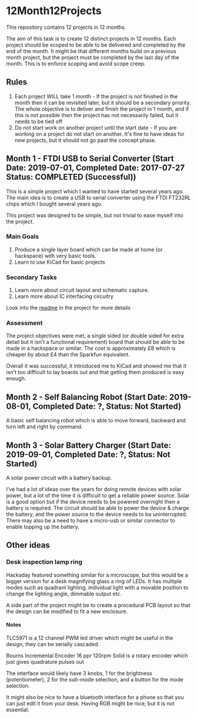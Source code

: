 # 12Month12Projects
This repository contains 12 projects in 12 months.

The aim of this task is to create 12 distinct projects in 12 months. Each project should be scoped to be able to be delivered and completed by the end of the month. It might be that different months build on a previous month project, but the project must be completed by the last day of the month. This is to enforce scoping and avoid scope creep.

## Rules
1. Each project WILL take 1 month - If the project is not finished in the month then it can be revisited later, but it should be a secondary priority. The whole objective is to deliver and finish the project in 1 month, and if this is not possible then the project has not necessarily failed, but it needs to be tied off
2. Do not start work on another project until the start date - If you are working on a project do not start on another. It's fine to have ideas for new projects, but it should not go past the concept phase.

## Month 1 - FTDI USB to Serial Converter (Start Date: 2019-07-01, Completed Date: 2017-07-27 Status: COMPLETED (Successful))
This is a simple project which I wanted to have started several years ago. The main idea is to create a USB to serial converter using the FTDI FT232RL chips which I bought several years ago.

This project was designed to be simple, but not trivial to ease myself into the project.

### Main Goals

1. Produce a single layer board which can be made at home (or hackspace) with very basic tools.
1. Learn to use KiCad for basic projects

### Secondary Tasks

1. Learn more about circuit layout and schematic capture.
1. Learn more about IC interfacing circuitry 

Look into the [readme](https://github.com/richClubb/12Month12Projects/blob/master/Month01_UsbToSerial/README.md) in the project for more details

### Assessment

The project objectives were met, a single sided (or double sided for extra detail but it isn't a functional requirement) board that should be able to be made in a hackspace or similar. The cost is approximately £8 which is cheaper by about £4 than the Sparkfun equivalent.

Overall it was successful, it introduced me to KiCad and showed me that it isn't too difficult to lay boards out and that getting them produced is easy enough.

## Month 2 - Self Balancing Robot (Start Date: 2019-08-01, Completed Date: ?, Status: Not Started)

A basic self balancing robot which is able to move forward, backward and turn left and right by command.

## Month 3 - Solar Battery Charger (Start Date: 2019-09-01, Completed Date: ?, Status: Not Started)

A solar power circuit with a battery backup.

I've had a lot of ideas over the years for doing remote devices with solar power, but a lot of the time it is difficult to get a reliable power source. Solar is a good option but if the device needs to be powered overnight then a battery is required. 
The circuit should be able to power the device & charge the battery, and the power source to the device needs to be uninterrupted. There may also be a need to have a micro-usb or similar connector to enable topping up the battery.


## Other ideas

### Desk inspection lamp ring

Hackaday featured something similar for a microscope, but this would be a bigger version for a desk magnifying glass a ring of LEDs. It has multiple modes such as quadrant lighting, individual light with a movable position to change the lighting angle, dimmable output etc.

A side part of the project might be to create a procedural PCB layout so that the design can be modified to fit a new enclosure.

#### Notes
TLC5971 is a 12 channel PWM led driver which might be useful in the design, they can be serially cascaded.

Bourns Incremental Encoder 16 ppr 120rpm Solid is a rotary encoder which just gives quadrature pulses out

The interface would likely have 3 knobs, 1 for the brightness (potentiometer), 2 for the sub-mode selection, and a button for the mode selection.

It might also be nice to have a bluetooth interface for a phone so that you can just edit it from your desk. Having RGB might be nice, but it is not essential.
